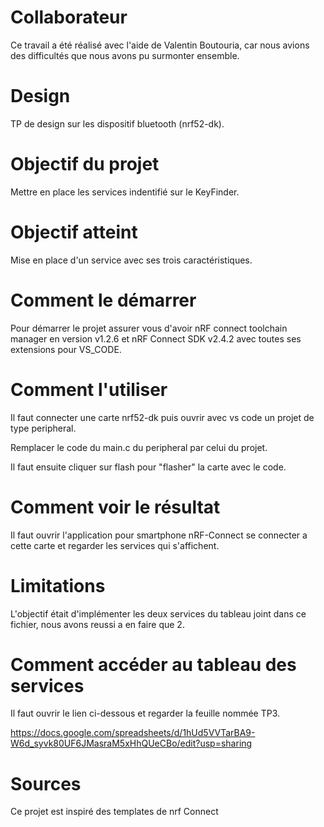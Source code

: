 # Collaborateur

Ce travail a été réalisé avec l'aide de Valentin Boutouria, car nous avions des difficultés que nous avons pu surmonter ensemble.

# Design

TP de design sur les dispositif bluetooth (nrf52-dk).



# Objectif du projet

Mettre en place les services indentifié sur le KeyFinder.


# Objectif atteint

Mise en place d'un service avec ses trois caractéristiques.


# Comment le démarrer

Pour démarrer le projet assurer vous d'avoir nRF connect toolchain manager en version v1.2.6 et nRF Connect SDK v2.4.2 avec toutes ses extensions pour VS_CODE.


# Comment l'utiliser

Il faut connecter une carte nrf52-dk puis ouvrir avec vs code un projet de type peripheral.

Remplacer le code du main.c du peripheral par celui du projet.

Il faut ensuite cliquer sur flash pour "flasher" la carte avec le code.


# Comment voir le résultat

Il faut ouvrir l'application pour smartphone nRF-Connect se connecter a cette carte et regarder les services qui s'affichent.


# Limitations

L'objectif était d'implémenter les deux services du tableau joint dans ce fichier, nous avons reussi a en faire que 2.


# Comment accéder au tableau des services

Il faut ouvrir le lien ci-dessous et regarder la feuille nommée TP3.

https://docs.google.com/spreadsheets/d/1hUd5VVTarBA9-W6d_syvk80UF6JMasraM5xHhQUeCBo/edit?usp=sharing


# Sources

Ce projet est inspiré des templates de nrf Connect

